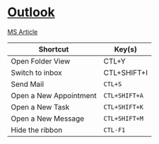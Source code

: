 # [Outlook](http://www.shortcutworld.com/en/win/Outlook_2010.html)

[MS Article](https://support.office.com/en-us/article/Keyboard-shortcuts-for-Outlook-3cdeb221-7ae5-4c1d-8c1d-9e63216c1efd?ui=en-US&rs=en-US&ad=US&fromAR=1)

Shortcut | Key(s)
--- | ---
Open Folder View | CTL+Y
Switch to inbox | CTL+SHIFT+I
Send Mail	 | `CTL+S`
Open a New Appointment	 | `CTL+SHIFT+A`
Open a New Task	 | `CTL+SHIFT+K`
Open a New Message	 | `CTL+SHIFT+M`
Hide the ribbon | `CTL-F1`

